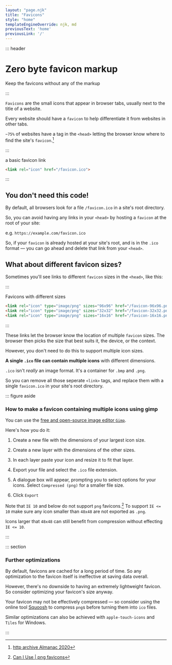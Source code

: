 ```yaml
---
layout: "page.njk"
title: "Favicons"
style: "home"
templateEngineOverride: njk, md
previousText: 'home'
previousLink: '/'
---
```


::: header

<h1><span class="highlight">Zero byte favicon&nbspmarkup</span></h1>

<p><span class="highlight">Keep the favicons without any of the markup</span></p>

:::

`Favicons` are the small icons that appear in browser tabs, usually next to the title of a website.

Every website should have a `favicon` to help differentiate it from websites in other tabs.

`~75%` of websites have a tag in the `<head>` letting the browser know where to find the site's `favicon`.[^1]

:::

<figcaption>a basic favicon link</figcaption>

``` html 
<link rel="icon" href="/favicon.ico">
```

:::

## You don't need this code!

By default, all browsers look for a file `/favicon.ico` in a site's root directory.

So, you can avoid having any links in your `<head>` by hosting a `favicon` at the root of your site: 

e.g. `https://example.com/favicon.ico`

So, if your `favicon` is already hosted at your site's root, and is in the `.ico` format — you can go ahead and delete that link from your&nbsp;`<head>`. 


## What about different favicon sizes?

Sometimes you'll see links to different `favicon` sizes in the `<head>`, like&nbsp;this:

:::

<figcaption>Favicons with different sizes</figcaption>

``` html 
<link rel="icon" type="image/png" sizes="96x96" href="/favicon-96x96.png">
<link rel="icon" type="image/png" sizes="32x32" href="/favicon-32x32.png">
<link rel="icon" type="image/png" sizes="16x16" href="/favicon-16x16.png">
```

:::

These links let the browser know the location of multiple `favicon` sizes. 
The browser then picks the size that best suits it, the device, or the context.

However, you don't need to do this to support multiple icon sizes.

**A single `.ico` file can contain multiple icons** with different dimensions. 

`.ico` isn't *really* an image format. It's a container for `.bmp` and `.png`.

So you can remove all those seperate `<link>` tags, and replace them with a single `favicon.ico` in your site's root directory.


::: figure aside

<figcaption>
 
### How to make a favicon containing multiple icons using gimp

</figcaption>

<aside>

You can use the [free and open-source image editor `Gimp`](https://www.gimp.org/).

Here's how you do it: 

1. Create a new file with the dimensions of your largest icon size.

2. Create a new layer with the dimensions of the other sizes.

3. In each layer paste your icon and resize it to fit that layer.

4. Export your file and select the `.ico` file extension.

5. A dialogue box will appear, prompting you to select options for your icons. Select `Compressed (png)` for a smaller file size.

6. Click `Export`

Note that `IE 10` and below do not support `png` favicons.[^2] To support `IE <= 10` make sure any icon smaller than `48x48` are not exported as `.png`.

Icons larger that `48x48` can still benefit from compression without effecting `IE <= 10`.

</aside>

::: 

::: section

### Further optimizations

By default, favicons are cached for a long period of time. So any optimization to the favicon itself is ineffective at saving data overall.

However, there's no downside to having an extremely lightweight favicon. So consider optimizing your favicon's size anyway.

Your favicon may not be effectively compressed — so consider using the online tool [Squoosh](https://squoosh.app/) to compress `png`s before turning them into `ico` files.

Similar optimizations can also be achieved with `apple-touch-icons` and `Tiles` for Windows.

:::

[^1]: [http archive Almanac 2020](https://almanac.httparchive.org/en/2020/markup#favicons)
[^2]: [Can I Use | png favicons](https://caniuse.com/link-icon-png)
